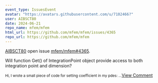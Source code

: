 ```yaml
---
event_type: IssuesEvent
avatar: "https://avatars.githubusercontent.com/u/7102466?"
user: AIBSCT80
date: 2024-06-21
repo_name: mfem/mfem
html_url: https://github.com/mfem/mfem/issues/4365
repo_url: https://github.com/mfem/mfem
---
```


<a href='https://github.com/AIBSCT80' target='_blank'>AIBSCT80</a> open issue <a href='https://github.com/mfem/mfem/issues/4365' target='_blank'>mfem/mfem#4365</a>.

<p>Will function Get() of IntegrationPoint object provide access to both integration point and dimension?</p><small>Hi, I wrote a small piece of code for setting coefficient in my pdes:...</small><a href='https://github.com/mfem/mfem/issues/4365' target='_blank'>View Comment</a>